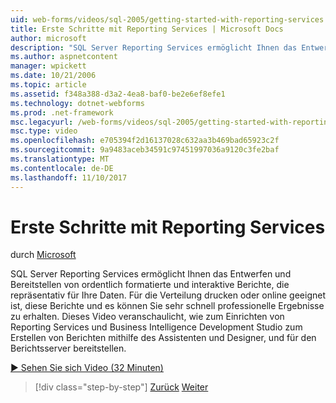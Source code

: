 ```yaml
---
uid: web-forms/videos/sql-2005/getting-started-with-reporting-services
title: Erste Schritte mit Reporting Services | Microsoft Docs
author: microsoft
description: "SQL Server Reporting Services ermöglicht Ihnen das Entwerfen und Bereitstellen von ordentlich formatierte und interaktive Berichte, die repräsentativ für Ihre Daten. Eignet sich für drucken oder nur..."
ms.author: aspnetcontent
manager: wpickett
ms.date: 10/21/2006
ms.topic: article
ms.assetid: f348a388-d3a2-4ea8-baf0-be2e6ef8efe1
ms.technology: dotnet-webforms
ms.prod: .net-framework
msc.legacyurl: /web-forms/videos/sql-2005/getting-started-with-reporting-services
msc.type: video
ms.openlocfilehash: e705394f2d16137028c632aa3b469bad65923c2f
ms.sourcegitcommit: 9a9483aceb34591c97451997036a9120c3fe2baf
ms.translationtype: MT
ms.contentlocale: de-DE
ms.lasthandoff: 11/10/2017
---
```

<a name="getting-started-with-reporting-services"></a>Erste Schritte mit Reporting Services
====================
durch [Microsoft](https://github.com/microsoft)

SQL Server Reporting Services ermöglicht Ihnen das Entwerfen und Bereitstellen von ordentlich formatierte und interaktive Berichte, die repräsentativ für Ihre Daten. Für die Verteilung drucken oder online geeignet ist, diese Berichte und es können Sie sehr schnell professionelle Ergebnisse zu erhalten. Dieses Video veranschaulicht, wie zum Einrichten von Reporting Services und Business Intelligence Development Studio zum Erstellen von Berichten mithilfe des Assistenten und Designer, und für den Berichtsserver bereitstellen.

[&#9654; Sehen Sie sich Video (32 Minuten)](https://channel9.msdn.com/Blogs/ASP-NET-Site-Videos/getting-started-with-reporting-services)

>[!div class="step-by-step"]
[Zurück](using-sql-server-management-studio.md)
[Weiter](building-and-customizing-reports-in-business-intelligence-development-studio.md)

